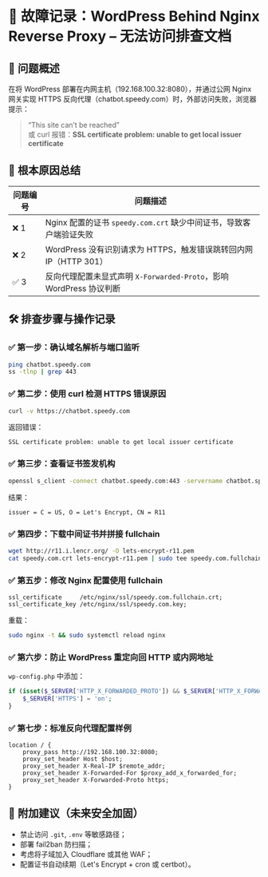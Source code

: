 # 🧾 故障记录：WordPress Behind Nginx Reverse Proxy – 无法访问排查文档

## 📌 问题概述

在将 WordPress 部署在内网主机（192.168.100.32:8080），并通过公网 Nginx 网关实现 HTTPS 反向代理（chatbot.speedy.com）时，外部访问失败，浏览器提示：

> “This site can’t be reached”  
> 或 curl 报错：**SSL certificate problem: unable to get local issuer certificate**

## 🧠 根本原因总结

| 问题编号 | 问题描述 |
|----------|----------|
| ❌ 1 | Nginx 配置的证书 `speedy.com.crt` 缺少中间证书，导致客户端验证失败 |
| ❌ 2 | WordPress 没有识别请求为 HTTPS，触发错误跳转回内网 IP（HTTP 301）|
| ✅ 3 | 反向代理配置未显式声明 `X-Forwarded-Proto`，影响 WordPress 协议判断 |

## 🛠️ 排查步骤与操作记录

### ✅ 第一步：确认域名解析与端口监听

```bash
ping chatbot.speedy.com
ss -tlnp | grep 443
```

### ✅ 第二步：使用 curl 检测 HTTPS 错误原因

```bash
curl -v https://chatbot.speedy.com
```

返回错误：
```
SSL certificate problem: unable to get local issuer certificate
```

### ✅ 第三步：查看证书签发机构

```bash
openssl s_client -connect chatbot.speedy.com:443 -servername chatbot.speedy.com </dev/null 2>/dev/null | openssl x509 -noout -issuer
```

结果：
```
issuer = C = US, O = Let's Encrypt, CN = R11
```

### ✅ 第四步：下载中间证书并拼接 fullchain

```bash
wget http://r11.i.lencr.org/ -O lets-encrypt-r11.pem
cat speedy.com.crt lets-encrypt-r11.pem | sudo tee speedy.com.fullchain.crt > /dev/null
```

### ✅ 第五步：修改 Nginx 配置使用 fullchain

```nginx
ssl_certificate     /etc/nginx/ssl/speedy.com.fullchain.crt;
ssl_certificate_key /etc/nginx/ssl/speedy.com.key;
```

重载：

```bash
sudo nginx -t && sudo systemctl reload nginx
```

### ✅ 第六步：防止 WordPress 重定向回 HTTP 或内网地址

`wp-config.php` 中添加：

```php
if (isset($_SERVER['HTTP_X_FORWARDED_PROTO']) && $_SERVER['HTTP_X_FORWARDED_PROTO'] === 'https') {
    $_SERVER['HTTPS'] = 'on';
}
```

### ✅ 第七步：标准反向代理配置样例

```nginx
location / {
    proxy_pass http://192.168.100.32:8080;
    proxy_set_header Host $host;
    proxy_set_header X-Real-IP $remote_addr;
    proxy_set_header X-Forwarded-For $proxy_add_x_forwarded_for;
    proxy_set_header X-Forwarded-Proto https;
}
```

## 🧩 附加建议（未来安全加固）

- 禁止访问 `.git`, `.env` 等敏感路径；
- 部署 fail2ban 防扫描；
- 考虑将子域加入 Cloudflare 或其他 WAF；
- 配置证书自动续期（Let's Encrypt + cron 或 certbot）。
